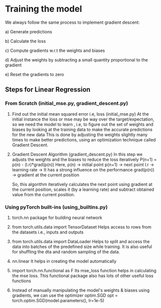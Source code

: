 # Training the model

We always follow the same process to implement gradient descent:

a) Generate predictions

b) Calculate the loss

c) Compute gradients w.r.t the weights and biases

d) Adjust the weights by subtracting a small quantity proportional to the gradient

e) Reset the gradients to zero

## Steps for Linear Regression

### From Scratch (initial_mse.py, gradient_descent.py)

1) Find out the initial mean squared error i.e, loss (initial_mse.py)
    At the initial instance the loss or mse may be way over the target/expectation, so we need the model to learn , i.e, to figure out the set of weights and biases by looking at the training data to make the accurate predictions for the new data
    This is done by adjusting the weights slightly many times to make better predictions, using an optimization technique called Gradient Descent.

2) Gradient Descent Algorithm (gradient_descent.py)
    In this step we adjusts the weights and the biases to reduce the loss iteratively
        P(n+1) = p(n) - (l.r)*grad(p(n))
        Here, p(n) -> initial point
        p(n+1) -> next point
        l.r -> learning rate -> It has a strong influence on the performance
        grad(p(n)) -> gradient at the current position

    So, this algorithm iteratively calculates the next point using gradient at the current position, scales it (by a learning rate) and subtract obtained value from the current position.

### Using pyTorch built-ins (using_builtins.py)

1) torch.nn package for building neural network

2) from torch.utils.data import TensorDataset
   Helps access to rows from the datasets i.e., inputs and outputs

3) from torch.utils.data import DataLoader
   Helps to split and access the data into batches of the predefined size while training. It is also useful for shuffling the dta and random sampling of the data. 

4) nn.linear
   It helps in creating the model automatically

5) import torch.nn.functional as F
   Its mse_loss function helps in calculating the mse loss. This functional package also has lots of other useful loss functions

6) Instead of manually manipulating the model's weights & biases using gradients, we can use the optimizer optim.SGD
   opt = torch.optim.SGD(model.parameters(), lr=1e-5)
